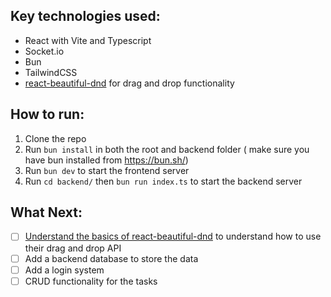 ## Key technologies used:

- React with Vite and Typescript
- Socket.io
- Bun
- TailwindCSS
- [react-beautiful-dnd](https://github.com/atlassian/react-beautiful-dnd) for drag and drop functionality

## How to run:

1. Clone the repo
2. Run `bun install` in both the root and backend folder ( make sure you have bun installed from https://bun.sh/)
3. Run `bun dev` to start the frontend server
4. Run `cd backend/` then `bun run index.ts` to start the backend server

## What Next:

- [ ] [Understand the basics of react-beautiful-dnd](https://github.com/atlassian/react-beautiful-dnd) to understand how to use their drag and drop API
- [ ] Add a backend database to store the data
- [ ] Add a login system
- [ ] CRUD functionality for the tasks

